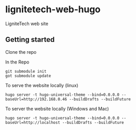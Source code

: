 # lignitetech-web-hugo
LigniteTech web site

## Getting started

Clone the repo  

In the Repo

    git submodule init
    got submodule update

To serve the website locally (linux)

    hugo server -t hugo-universal-theme --bind=0.0.0.0 --baseUrl=http://192.168.0.46 --buildDrafts --buildFuture    

To server the website locally (Windows and Mac)

    hugo server -t hugo-universal-theme --bind=0.0.0.0 --baseUrl=http://localhost --buildDrafts --buildFuture
